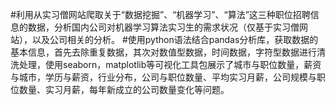 #利用从实习僧网站爬取关于“数据挖掘”、“机器学习”、“算法”这三种职位招聘信息的数据，分析国内公司对机器学习算法实习生的需求状况（仅基于实习僧网站），以及公司相关的分析。
#使用python语法结合pandas分析库，获取数据的基本信息，首先去除重复数据，其次对数值型数据，时间数据，字符型数据进行清洗处理，使用seaborn，matplotlib等可视化工具包展示了城市与职位数量，薪资与城市，学历与薪资，行业分布，公司与职位数量、平均实习月薪，公司规模与职位数量、实习月薪，每年新成立的公司数量变化等问题。
